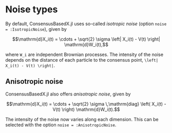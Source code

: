 # Noise types

By default, ConsensusBasedX.jl uses so-called *isotropic noise* (option `noise = :IsotropicNoise`), given by
```math
\mathrm{d}X_i(t) = \cdots + \sqrt{2} \sigma \left| X_i(t) - V(t) \right| \mathrm{d}W_i(t),
```
where ``W_i`` are independent Brownian processes. The intensity of the noise depends on the distance of each particle to the consensus point, ``\left| X_i(t) - V(t) \right|``.

## Anisotropic noise

ConsensusBasedX.jl also offers *anisotropic noise*, given by 
```math
\mathrm{d}X_i(t) = \cdots + \sqrt{2} \sigma \,\mathrm{diag} \left( X_i(t) - V(t) \right) \mathrm{d}W_i(t).
```
The intensity of the noise now varies along each dimension. This can be selected with the option `noise = :AnisotropicNoise`.
